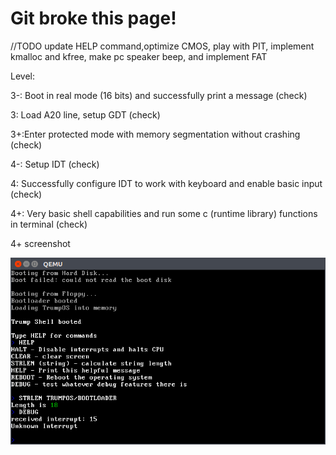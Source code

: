 <h1>Git broke this page!</h1>

//TODO update HELP command,optimize CMOS, play with PIT, implement kmalloc and kfree, make pc speaker beep, and implement FAT 

Level:
<p>3-: Boot in real mode (16 bits) and successfully print a message (check)</p>
<p>3: Load A20 line, setup GDT (check) </p>
<p>3+:Enter protected mode with memory segmentation without crashing (check)</p>
<p>4-: Setup IDT (check)</p>
<p>4: Successfully configure IDT to work with keyboard and enable basic input (check) </p>
<p>4+: Very basic shell capabilities and run some c (runtime library) functions in terminal (check)</p>

4+ screenshot

![Trumpos screenshot](https://github.com/DacianKing/TrumpOS/blob/master/trumpos.png)

